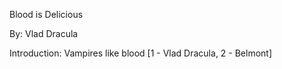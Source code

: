 Blood is Delicious

By: Vlad Dracula

Introduction: Vampires like blood [1 - Vlad Dracula, 2 - Belmont]
